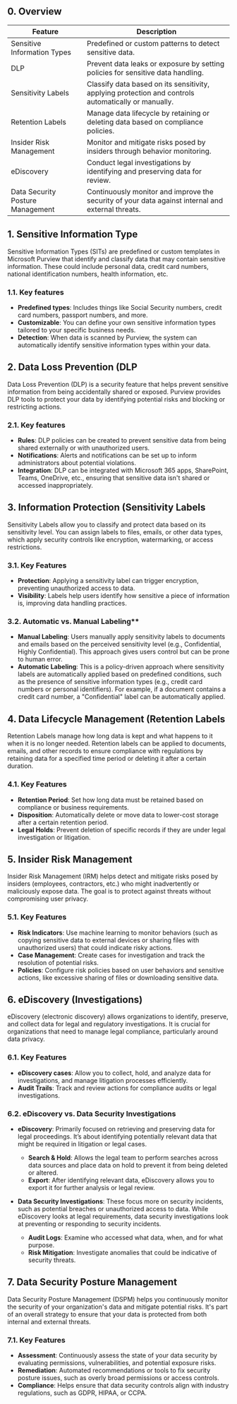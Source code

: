 ## 0. Overview

|Feature|Description|
|---|---|
|Sensitive Information Types|Predefined or custom patterns to detect sensitive data.|
|DLP|Prevent data leaks or exposure by setting policies for sensitive data handling.|
|Sensitivity Labels|Classify data based on its sensitivity, applying protection and controls automatically or manually.|
|Retention Labels|Manage data lifecycle by retaining or deleting data based on compliance policies.|
|Insider Risk Management|Monitor and mitigate risks posed by insiders through behavior monitoring.|
|eDiscovery|Conduct legal investigations by identifying and preserving data for review.|
|Data Security Posture Management|Continuously monitor and improve the security of your data against internal and external threats.|

## 1. Sensitive Information Type

Sensitive Information Types (SITs) are predefined or custom templates in Microsoft Purview that identify and classify data that may contain sensitive information. These could include personal data, credit card numbers, national identification numbers, health information, etc.

### 1.1. Key features

- **Predefined types**: Includes things like Social Security numbers, credit card numbers, passport numbers, and more.
- **Customizable**: You can define your own sensitive information types tailored to your specific business needs.
- **Detection**: When data is scanned by Purview, the system can automatically identify sensitive information types within your data.

## 2. Data Loss Prevention (DLP

Data Loss Prevention (DLP) is a security feature that helps prevent sensitive information from being accidentally shared or exposed. Purview provides DLP tools to protect your data by identifying potential risks and blocking or restricting actions.

### 2.1. Key features

- **Rules**: DLP policies can be created to prevent sensitive data from being shared externally or with unauthorized users.
- **Notifications**: Alerts and notifications can be set up to inform administrators about potential violations.
- **Integration**: DLP can be integrated with Microsoft 365 apps, SharePoint, Teams, OneDrive, etc., ensuring that sensitive data isn't shared or accessed inappropriately.

## 3. Information Protection (Sensitivity Labels

Sensitivity Labels allow you to classify and protect data based on its sensitivity level. You can assign labels to files, emails, or other data types, which apply security controls like encryption, watermarking, or access restrictions.

### 3.1. Key Features

- **Protection**: Applying a sensitivity label can trigger encryption, preventing unauthorized access to data.
- **Visibility**: Labels help users identify how sensitive a piece of information is, improving data handling practices.

### 3.2. Automatic vs. Manual Labeling**

- **Manual Labeling**: Users manually apply sensitivity labels to documents and emails based on the perceived sensitivity level (e.g., Confidential, Highly Confidential). This approach gives users control but can be prone to human error.
- **Automatic Labeling**: This is a policy-driven approach where sensitivity labels are automatically applied based on predefined conditions, such as the presence of sensitive information types (e.g., credit card numbers or personal identifiers). For example, if a document contains a credit card number, a "Confidential" label can be automatically applied.

## 4. Data Lifecycle Management (Retention Labels

Retention Labels manage how long data is kept and what happens to it when it is no longer needed. Retention labels can be applied to documents, emails, and other records to ensure compliance with regulations by retaining data for a specified time period or deleting it after a certain duration.

### 4.1. Key Features

- **Retention Period**: Set how long data must be retained based on compliance or business requirements.
- **Disposition**: Automatically delete or move data to lower-cost storage after a certain retention period.
- **Legal Holds**: Prevent deletion of specific records if they are under legal investigation or litigation.

## 5. Insider Risk Management

Insider Risk Management (IRM) helps detect and mitigate risks posed by insiders (employees, contractors, etc.) who might inadvertently or maliciously expose data. The goal is to protect against threats without compromising user privacy.

### 5.1. Key Features

- **Risk Indicators**: Use machine learning to monitor behaviors (such as copying sensitive data to external devices or sharing files with unauthorized users) that could indicate risky actions.
- **Case Management**: Create cases for investigation and track the resolution of potential risks.
- **Policies**: Configure risk policies based on user behaviors and sensitive actions, like excessive sharing of files or downloading sensitive data.

## 6. eDiscovery (Investigations)

eDiscovery (electronic discovery) allows organizations to identify, preserve, and collect data for legal and regulatory investigations. It is crucial for organizations that need to manage legal compliance, particularly around data privacy.

### 6.1. Key Features

- **eDiscovery cases**: Allow you to collect, hold, and analyze data for investigations, and manage litigation processes efficiently.
- **Audit Trails**: Track and review actions for compliance audits or legal investigations.

### 6.2. eDiscovery vs. Data Security Investigations

- **eDiscovery**: Primarily focused on retrieving and preserving data for legal proceedings. It’s about identifying potentially relevant data that might be required in litigation or legal cases.
  - **Search & Hold**: Allows the legal team to perform searches across data sources and place data on hold to prevent it from being deleted or altered.
  - **Export**: After identifying relevant data, eDiscovery allows you to export it for further analysis or legal review.

- **Data Security Investigations**: These focus more on security incidents, such as potential breaches or unauthorized access to data. While eDiscovery looks at legal requirements, data security investigations look at preventing or responding to security incidents.
  - **Audit Logs**: Examine who accessed what data, when, and for what purpose.
  - **Risk Mitigation**: Investigate anomalies that could be indicative of security threats.

## 7. Data Security Posture Management

Data Security Posture Management (DSPM) helps you continuously monitor the security of your organization's data and mitigate potential risks. It's part of an overall strategy to ensure that your data is protected from both internal and external threats.

### 7.1. Key Features

- **Assessment**: Continuously assess the state of your data security by evaluating permissions, vulnerabilities, and potential exposure risks.
- **Remediation**: Automated recommendations or tools to fix security posture issues, such as overly broad permissions or access controls.
- **Compliance**: Helps ensure that data security controls align with industry regulations, such as GDPR, HIPAA, or CCPA.
